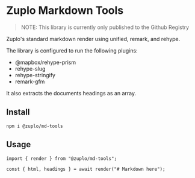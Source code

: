 # Zuplo Markdown Tools

> NOTE: This library is currently only published to the Github Registry

Zuplo's standard markdown render using unified, remark, and rehype.

The library is configured to run the following plugins:

* @mapbox/rehype-prism
* rehype-slug
* rehype-stringify
* remark-gfm

It also extracts the documents headings as an array.

## Install

```
npm i @zuplo/md-tools
```

## Usage

```
import { render } from "@zuplo/md-tools";

const { html, headings } = await render("# Markdown here");
```

